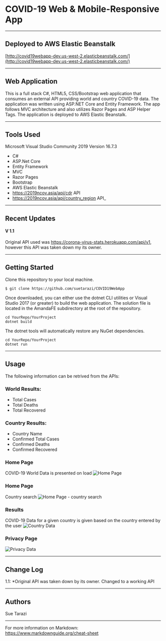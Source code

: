 # COVID-19 Web & Mobile-Responsive App

---
## Deployed to AWS Elastic Beanstalk
[http://covid19webapp-dev.us-west-2.elasticbeanstalk.com/](http://covid19webapp-dev.us-west-2.elasticbeanstalk.com/)

---
## Web Application
This is a full stack C#, HTML5, CSS/Bootstrap web application that consumes an external API providing world and country COVID-19 data. The application was written using ASP.NET Core and Entity Framework. The app follows MVC architecture and also utilizes Razor Pages and ASP Helper Tags. The application is deployed to AWS Elastic Beanstalk.

--------------------------- 

## Tools Used
Microsoft Visual Studio Community 2019
Version 16.7.3

- C#
- ASP.Net Core
- Entity Framework
- MVC
- Razor Pages
- Bootstrap
- AWS Elastic Beanstalk
- https://2019ncov.asia/api/cdr API
- https://2019ncov.asia/api/country_region API_

---

## Recent Updates

#### V 1.1
Original API used was https://corona-virus-stats.herokuapp.com/api/v1, however this API was taken down my its owner. 

---

## Getting Started

Clone this repository to your local machine.

```
$ git clone https://github.com/suetarazi/COVID19WebApp
```
Once downloaded, you can either use the dotnet CLI utilities or Visual Studio 2017 (or greater) to build the web application. The solution file is located in the AmandaFE subdirectory at the root of the repository.
```
cd YourRepo/YourProject
dotnet build
```
The dotnet tools will automatically restore any NuGet dependencies. 
```
cd YourRepo/YourProject
dotnet run
```

---

## Usage

The following information can be retrived from the APIs:
### World Results:
* Total Cases
* Total Deaths
* Total Recovered

### Country Results:
* Country Name
* Confirmed Total Cases
* Confirmed Deaths
* Confirmed Recovered


### Home Page 
COVID-19 World Data is presented on load
![Home Page](https://i.imgur.com/vKTaEMz.png)

### Home Page
Country search
![Home Page - country search](https://i.imgur.com/W7M9Dqr.png)

### Results 
COVID-19 Data for a given country is given based on the country entered by the user 
![Country Data](https://i.imgur.com/JADAxxY.png)

### Privacy Page
![Privacy Data](https://i.imgur.com/FAMeCnB.png)

---

## Change Log
1.1: *Original API was taken down by its owner. Changed to a working API  

---

## Authors
Sue Tarazi

---

For more information on Markdown: https://www.markdownguide.org/cheat-sheet


